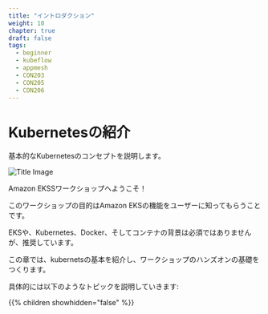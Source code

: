 ```yaml
---
title: "イントロダクション"
weight: 10
chapter: true
draft: false
tags:
  - beginner
  - kubeflow
  - appmesh
  - CON203
  - CON205
  - CON206
---
```


# Kubernetesの紹介

<!--
A walkthrough of basic Kubernetes concepts.
-->
基本的なKubernetesのコンセプトを説明します。

![Title Image](/images/introduction/eks-product-page.png)

<!--
Welcome to the Amazon EKS Workshop!
-->
Amazon EKSSワークショップへようこそ！

<!--
The intent of this workshop is to educate users about the features of Amazon EKS.
-->
このワークショップの目的はAmazon EKSの機能をユーザーに知ってもらうことです。

<!--
Background in EKS, Kubernetes, Docker, and container workflows are not required, but they are recommended.
-->
EKSや、Kubernetes、Docker、そしてコンテナの背景は必須ではありませんが、推奨しています。

<!--
This chapter will introduce you to the basic workings of Kubernetes, laying the foundation for the hands-on portion of the workshop.
-->
この章では、kubernetsの基本を紹介し、ワークショップのハンズオンの基礎をつくります。

<!--
Specifically, we will walk you through the following topics:
-->
具体的には以下のようなトピックを説明していきます:

{{% children showhidden="false" %}}
